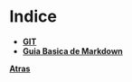 # Indice

* [**GIT**](GIT.md)
* [**Guia Basica de Markdown**](Guia-Basica-MD.md)

**[Atras](../Index.md)**